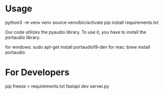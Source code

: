 <h1>Usage</h1>
python3 -m venv venv
source venv/bin/activate
pip install requirements.txt

Our code utilizes the pyaudio library. To use it, you have to install the portaudio library.

for windows:
sudo apt-get install portaudio19-dev
for mac:
brew install portaudio


<h1>For Developers</h1>
pip freeze > requirements.txt
fastapi dev server.py
